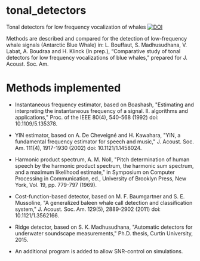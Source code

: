 # tonal_detectors
Tonal detectors for low frequency vocalization of whales
[![DOI](https://zenodo.org/badge/182302880.svg)](https://zenodo.org/badge/latestdoi/182302880)

Methods are described and compared for the detection of low-frequency whale signals (Antarctic Blue Whale) in: 
L. Bouffaut, S. Madhusudhana, V. Labat, A. Boudraa and H. Klinck (In prep.), “Comparative study of tonal detectors for
low frequency vocalizations of blue whales,” prepared for J. Acoust. Soc. Am.

# Methods implemented
- Instantaneous frequency estimator, based on Boashash, "Estimating and interpreting the instantaneous frequency of a signal. II. algorithms and applications," Proc. of the IEEE 80(4), 540-568 (1992) doi: 10.1109/5.135378.

- YIN estimator, based on A. De Cheveigné and H. Kawahara, "YIN, a fundamental frequency estimator for speech and music," J. Acoust. Soc. Am. 111(4), 1917-1930 (2002) doi: 10.1121/1.1458024.

- Harmonic product spectrum, A. M. Noll, "Pitch determination of human speech by the harmonic product spectrum, the harmonic sum spectrum, and a maximum likelihood estimate," in Symposium on Computer Processing in Communication, ed., University of Brooklyn Press, New York, Vol. 19, pp. 779-797 (1969).

- Cost-function-based detector, based on M. F. Baumgartner and S. E. Mussoline, "A generalized baleen whale call detection and classification system," J. Acoust. Soc. Am. 129(5), 2889-2902 (2011) doi: 10.1121/1.3562166.

- Ridge detector, based on S. K. Madhusudhana, "Automatic detectors for underwater soundscape measurements," Ph.D. thesis, Curtin University, 2015.

* An additional program is added to allow SNR-control on simulations.
